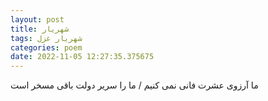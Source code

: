 ```yaml
---
layout: post
title: شهریار
tags: شهریار غزل
categories: poem
date: 2022-11-05 12:27:35.375675
---
```


ما آرزوی عشرت فانی نمی کنیم / ما را سریر دولت باقی مسخر است